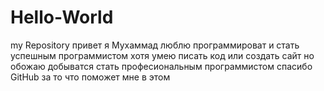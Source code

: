 # Hello-World
my Repository
привет я Мухаммад  люблю программироват и стать 
успешным программистом хотя умею писать код или создать сайт 
но обожаю добыватся стать професиональным программистом 
спасибо GitHub за то что поможет мне в этом
